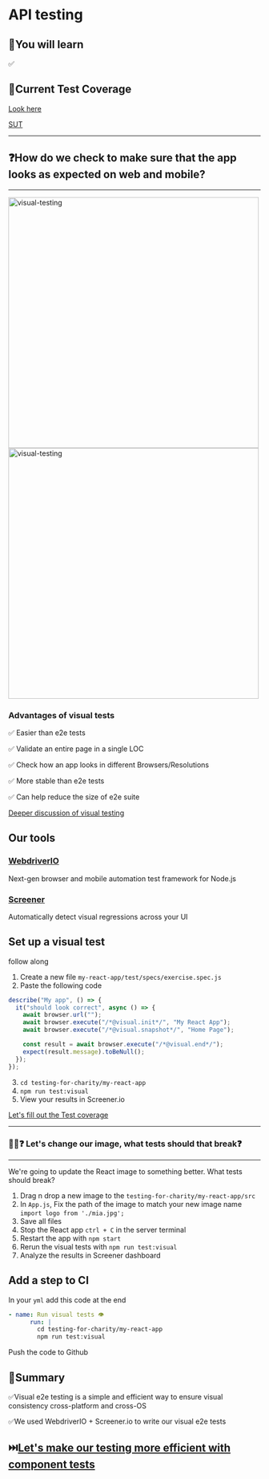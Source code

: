 # API testing

## 🧠You will learn

✅

## 🧪Current Test Coverage

[Look here](TEST-COVERAGE.md)

[SUT](http://gh-users-search.netlify.app)

---

## ❓How do we check to make sure that the app looks as expected on web and mobile?

---

<img src="./../../../graphics/visual-testing.png" alt="visual-testing" width="500"/>

<img src="./../../../graphics/visual-workflow.jpeg" alt="visual-testing" width="500"/>

### Advantages of visual tests

✅ Easier than e2e tests

✅ Validate an entire page in a single LOC

✅ Check how an app looks in different Browsers/Resolutions

✅ More stable than e2e tests

✅ Can help reduce the size of e2e suite

[Deeper discussion of visual testing](https://docs.google.com/presentation/d/13jYXXoKb36aFt1HLnNnAmsPqw9yaFhVrB4iFH_5_WkI/edit#slide=id.gcc181d5a54_0_284)

## Our tools

### [WebdriverIO](https://webdriver.io/)

Next-gen browser and mobile automation test framework for Node.js

### [Screener](https://screener.io/)

Automatically detect visual regressions across your UI

## Set up a visual test

follow along

1. Create a new file `my-react-app/test/specs/exercise.spec.js`
2. Paste the following code

```javascript
describe("My app", () => {
  it("should look correct", async () => {
    await browser.url("");
    await browser.execute("/*@visual.init*/", "My React App");
    await browser.execute("/*@visual.snapshot*/", "Home Page");

    const result = await browser.execute("/*@visual.end*/");
    expect(result.message).toBeNull();
  });
});
```

3. `cd testing-for-charity/my-react-app`
4. `npm run test:visual`
5. View your results in Screener.io

[Let's fill out the Test coverage](./TEST-COVERAGE.md)

---

### 🏋️‍♀️❓ Let's change our image, what tests should that break❓

---

We're going to update the React image to something better. What tests should break?

1. Drag n drop a new image to the `testing-for-charity/my-react-app/src`
2. In `App.js`, Fix the path of the image to match your new image name `import logo from './mia.jpg';`
3. Save all files
4. Stop the React app `ctrl + C` in the server terminal
5. Restart the app with `npm start`
6. Rerun the visual tests with `npm run test:visual`
7. Analyze the results in Screener dashboard

## Add a step to CI

In your `yml` add this code at the end

```yml
- name: Run visual tests 👁
      run: |
        cd testing-for-charity/my-react-app
        npm run test:visual
```

Push the code to Github

## 📝Summary

✅Visual e2e testing is a simple and efficient way to ensure visual consistency cross-platform and cross-OS

✅We used WebdriverIO + Screener.io to write our visual e2e tests

## ⏭️[Let's make our testing more efficient with component tests](./COMPONENT-TESTS.md)
